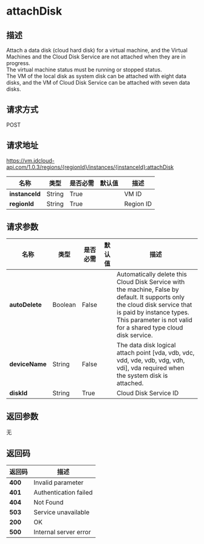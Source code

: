 # attachDisk


## 描述
Attach a data disk (cloud hard disk) for a virtual machine, and the Virtual Machines and the Cloud Disk Service are not attached when they are in progress. <br>
The virtual machine status must be running or stopped status. <br>
The VM of the local disk as system disk can be attached with eight data disks, and the VM of Cloud Disk Service can be attached with seven data disks.


## 请求方式
POST

## 请求地址
https://vm.jdcloud-api.com/1.0.3/regions/{regionId}/instances/{instanceId}:attachDisk

|名称|类型|是否必需|默认值|描述|
|---|---|---|---|---|
|**instanceId**|String|True| |VM ID|
|**regionId**|String|True| |Region ID|

## 请求参数
|名称|类型|是否必需|默认值|描述|
|---|---|---|---|---|
|**autoDelete**|Boolean|False| |Automatically delete this Cloud Disk Service with the machine, False by default. It supports only the cloud disk service that is paid by instance types. This parameter is not valid for a shared type cloud disk service.|
|**deviceName**|String|False| |The data disk logical attach point [vda, vdb, vdc, vdd, vde, vdb, vdg, vdh, vdi], vda required when the system disk is attached.|
|**diskId**|String|True| |Cloud Disk Service ID|


## 返回参数
无


## 返回码
|返回码|描述|
|---|---|
|**400**|Invalid parameter|
|**401**|Authentication failed|
|**404**|Not Found  |
|**503**|Service unavailable|
|**200**|OK|
|**500**|Internal server error|
